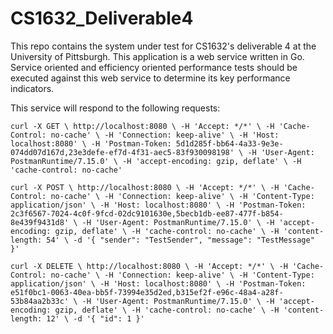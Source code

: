 # CS1632_Deliverable4

This repo contains the system under test for CS1632's deliverable 4 at the University of Pittsburgh. This application is a web service written in Go. Service oriented and efficiency oriented performance tests should be executed against this web service to determine its key performance indicators.

This service will respond to the following requests:

`curl -X GET \
  http://localhost:8080 \
  -H 'Accept: */*' \
  -H 'Cache-Control: no-cache' \
  -H 'Connection: keep-alive' \
  -H 'Host: localhost:8080' \
  -H 'Postman-Token: 5d1d285f-bb64-4a33-9e3e-074dd07d167d,23e3defe-ef7d-4f31-aec5-83f930098198' \
  -H 'User-Agent: PostmanRuntime/7.15.0' \
  -H 'accept-encoding: gzip, deflate' \
  -H 'cache-control: no-cache'`

`curl -X POST \
  http://localhost:8080 \
  -H 'Accept: */*' \
  -H 'Cache-Control: no-cache' \
  -H 'Connection: keep-alive' \
  -H 'Content-Type: application/json' \
  -H 'Host: localhost:8080' \
  -H 'Postman-Token: 2c3f6567-7024-4c0f-9fcd-02dc9101630e,5becb1db-ee87-477f-b854-8e439f9431d8' \
  -H 'User-Agent: PostmanRuntime/7.15.0' \
  -H 'accept-encoding: gzip, deflate' \
  -H 'cache-control: no-cache' \
  -H 'content-length: 54' \
  -d '{
	"sender": "TestSender",
	"message": "TestMessage"
}'`

`curl -X DELETE \
  http://localhost:8080 \
  -H 'Accept: */*' \
  -H 'Cache-Control: no-cache' \
  -H 'Connection: keep-alive' \
  -H 'Content-Type: application/json' \
  -H 'Host: localhost:8080' \
  -H 'Postman-Token: e51f0bc1-0063-40ea-bb5f-73994e35d2ed,b315ef2f-e96c-48a4-a28f-53b84aa2b33c' \
  -H 'User-Agent: PostmanRuntime/7.15.0' \
  -H 'accept-encoding: gzip, deflate' \
  -H 'cache-control: no-cache' \
  -H 'content-length: 12' \
  -d '{
	"id": 1
}'`

